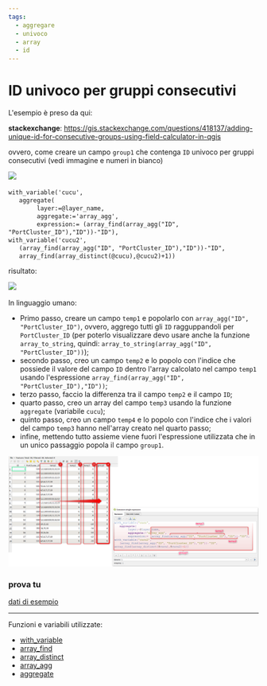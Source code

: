 ```yaml
---
tags:
  - aggregare
  - univoco
  - array
  - id
---
```


# ID univoco per gruppi consecutivi

L'esempio è preso da qui:

**stackexchange**: <https://gis.stackexchange.com/questions/418137/adding-unique-id-for-consecutive-groups-using-field-calculator-in-qgis>

ovvero, come creare un campo `group1` che contenga `ID` univoco per gruppi consecutivi (vedi immagine e numeri in bianco)

![](https://i.stack.imgur.com/53mF9.jpg)

```
with_variable('cucu',
   aggregate( 
		layer:=@layer_name,
   		aggregate:='array_agg',
   		expression:= (array_find(array_agg("ID", "PortCluster_ID"),"ID"))-"ID"),
with_variable('cucu2',
   (array_find(array_agg("ID", "PortCluster_ID"),"ID"))-"ID",
   array_find(array_distinct(@cucu),@cucu2)+1))
```

risultato:

![](https://i.stack.imgur.com/eBtZR.png)

In linguaggio umano:

- Primo passo, creare un campo `temp1` e popolarlo con `array_agg("ID", "PortCluster_ID")`, ovvero, aggrego tutti gli `ID` ragguppandoli per `PortCluster_ID` (per poterlo visualizzare devo usare anche la funzione `array_to_string`, quindi: `array_to_string(array_agg("ID", "PortCluster_ID"))`);
- secondo passo, creo un campo `temp2` e lo popolo con l'indice che possiede il valore del campo `ID` dentro l'array calcolato nel campo `temp1` usando l'espressione `array_find(array_agg("ID", "PortCluster_ID"),"ID"))`;
- terzo passo, faccio la differenza tra il campo `temp2` e il campo `ID`;
- quarto passo, creo un array del campo `temp3` usando la funzione `aggregate` (variabile `cucu`);
- quinto passo, creo un campo `temp4` e lo popolo con l'indice che i valori del campo `temp3` hanno nell'array creato nel quarto passo;
- infine, mettendo tutto assieme viene fuori l'espressione utilizzata che in un unico passaggio popola il campo `group1`.

[![](../img/esempi/id_univoco_gruppi_consecutivi/img_01.png)](../img/esempi/id_univoco_gruppi_consecutivi/img_01.png)

### prova tu

[dati di esempio](https://gist.github.com/pigreco/48cf061c183809b0e69628a13493f771)

---

Funzioni e variabili utilizzate:

* [with_variable](../gr_funzioni/variabili/with_variable.md)
* [array_find](../gr_funzioni/array/array_unico.md#array_find)
* [array_distinct](../gr_funzioni/array/array_unico.md#array_distinct)
* [array_agg](../gr_funzioni/aggrega/aggrega_unico.md#array_agg)
* [aggregate](../gr_funzioni/aggrega/aggrega_unico/#aggregate)
